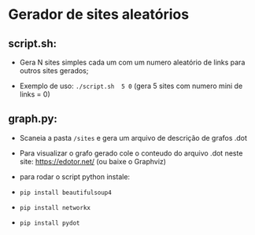 # Gerador de sites aleatórios

## script.sh:

- Gera N sites simples cada um com um numero aleatório de links para outros sites gerados;

- Exemplo de uso: `./script.sh  5 0` (gera 5 sites com numero mini de links  = 0)

## graph.py:

- Scaneia a pasta `/sites` e gera um arquivo de descrição de grafos .dot

- Para visualizar o grafo gerado cole o conteudo do arquivo .dot neste site: https://edotor.net/     (ou baixe o Graphviz)

- para rodar o script python instale:

- `pip install beautifulsoup4`
- `pip install networkx`
- `pip install pydot`

